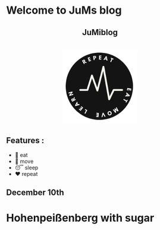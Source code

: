 # Welcome to JuMs blog
 
 <h2 align="center">JuMiblog</h2>
 <p align="center">
  <br>
  <img src="logo.png?sanitize=true" width="200px" height="200px">
</p>

## Features : 
- 🥘 eat
- 🚶 move
- 😴 sleep
- ❤️ repeat


## December 10th
# Hohenpeißenberg with sugar
